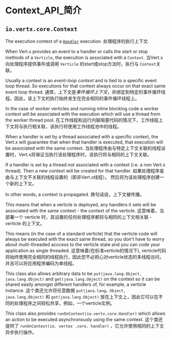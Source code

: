 # Context_API_简介

## `io.vertx.core.Context`

The execution context of a [`Handler`](https://vertx.io/docs/apidocs/io/vertx/core/Handler.html) execution.
处理程序的执行上下文.

When Vert.x provides an event to a handler or calls the start or stop methods of a `Verticle`, the execution is associated with a `Context`.
当Vert.x向处理程序提供事件或调用 `Verticle` 的start或stop方法时，执行与 `Context`关联。

Usually a context is an *event-loop context* and is tied to a specific event loop thread. So executions for that context always occur on that exact same event loop thread.
通常，上下文是*事件循环上下文*，并绑定到特定的事件循环线程。因此，该上下文的执行始终发生在完全相同的事件循环线程上。

In the case of worker verticles and running inline blocking code a worker context will be associated with the execution which will use a thread from the worker thread pool.
在工作线程和运行内联阻塞代码的情况下，工作线程上下文将与执行相关联，该执行将使用工作线程池中的线程。

When a handler is set by a thread associated with a specific context, the Vert.x will guarantee that when that handler is executed, that execution will be associated with the same context.
当处理程序由与特定上下文关联的线程设置时，Vert.x将保证当执行该处理程序时，该执行将与相同的上下文关联。

If a handler is set by a thread not associated with a context (i.e. a non Vert.x thread). Then a new context will be created for that handler.
如果处理程序是由与上下文不关联的线程设置的（即非Vert.x线程）。 然后将为该处理程序创建一个新的上下文。

In other words, a context is propagated.
换句话说，上下文被传播。

This means that when a verticle is deployed, any handlers it sets will be associated with the same context - the context of the verticle.
这意味着，当部署一个 verticle 时，其设置的任何处理程序都将与相同的上下文相关联 -  verticle 的上下文。

This means (in the case of a standard verticle) that the verticle code will always be executed with the exact same thread, so you don't have to worry about multi-threaded acccess to the verticle state and you can code your application as single threaded.
这意味着(在标准verticle的情况下), verticle代码将始终使用完全相同的线程执行，因此您不必担心对verticle状态的多线程访问，并且可以将应用程序编码为单线程。

This class also allows arbitrary data to be `put(java.lang.Object, java.lang.Object)` and `get(java.lang.Object)` on the context so it can be shared easily amongst different handlers of, for example, a verticle instance.
这个类还允许将任意数据  `put(java.lang。Object, java.lang.Object)` 和 `get(java.lang.Object)` 放在上下文上，因此它可以在不同的处理程序之间轻松共享，例如，一个verticle实例。

This class also provides `runOnContext(io.vertx.core.Handler)` which allows an action to be executed asynchronously using the same context.
这个类还提供了 `runOnContext(io. vertex .core. handler)`  ，它允许使用相同的上下文异步执行操作。
